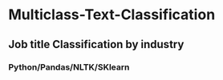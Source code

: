 # Multiclass-Text-Classification
## Job title Classification by industry
### Python/Pandas/NLTK/SKlearn
